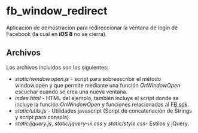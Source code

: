 fb_window_redirect
==================
Aplicación de demostración para redireccionar la ventana de login de Facebook (la cual en **iOS 8** no se cierra).

## Archivos
Los archivos incluidos son los siguientes:
* _static/window.open.js_ - script para sobreescribir el método window.open y que permite mediante una función *OnWindowOpen* escuchar cuando se crea una nueva ventana.
* _index.html_ - HTML del ejemplo, también incluye el script donde se incluye la función *OnWindowOpen* y funciones relacionadas al [FB sdk](https://developers.facebook.com/docs/javascript). 
* _static/utils.js_ - Utilidades javascript (Script de concatenación de Strings y script para consola). 
* _static/jquery.js_, _static/jquery-ui.css_ y _static/style.css_- Estilos y jQuery. 
